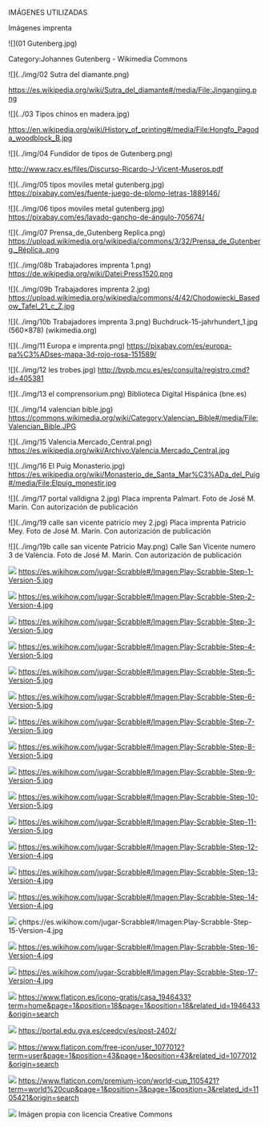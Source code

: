 IMÁGENES UTILIZADAS

Imágenes imprenta


![](01 Gutenberg.jpg)

Category:Johannes Gutenberg - Wikimedia Commons

![](../img/02 Sutra del diamante.png)

https://es.wikipedia.org/wiki/Sutra_del_diamante#/media/File:Jingangjing.png

![](../03 Tipos chinos en madera.jpg)

https://en.wikipedia.org/wiki/History_of_printing#/media/File:Hongfo_Pagoda_woodblock_B.jpg


![](../img/04 Fundidor de tipos de Gutenberg.png)

http://www.racv.es/files/Discurso-Ricardo-J-Vicent-Museros.pdf

![](../img/05 tipos moviles metal gutenberg.jpg)
https://pixabay.com/es/fuente-juego-de-plomo-letras-1889146/

![](../img/06 tipos moviles metal gutenberg.jpg)
https://pixabay.com/es/lavado-gancho-de-ángulo-705674/

![](../img/07 Prensa_de_Gutenberg Replica.png)
https://upload.wikimedia.org/wikipedia/commons/3/32/Prensa_de_Gutenberg._Réplica..png

![](../img/08b Trabajadores imprenta 1.png)
https://de.wikipedia.org/wiki/Datei:Press1520.png

![](../img/09b Trabajadores imprenta 2.jpg)
https://upload.wikimedia.org/wikipedia/commons/4/42/Chodowiecki_Basedow_Tafel_21_c_Z.jpg

![](../img/10b Trabajadores imprenta 3.png)
Buchdruck-15-jahrhundert_1.jpg (560×878) (wikimedia.org)

![](../img/11 Europa e imprenta.png)
https://pixabay.com/es/europa-pa%C3%ADses-mapa-3d-rojo-rosa-151589/

![](../img/12 les trobes.jpg)
http://bvpb.mcu.es/es/consulta/registro.cmd?id=405381

![](../img/13 el comprensorium.png)
Biblioteca Digital Hispánica (bne.es)

![](../img/14 valencian bible.jpg)
https://commons.wikimedia.org/wiki/Category:Valencian_Bible#/media/File:Valencian_Bible.JPG

![](../img/15 Valencia.Mercado_Central.png)
https://es.wikipedia.org/wiki/Archivo:Valencia.Mercado_Central.jpg

![](../img/16 El Puig Monasterio.jpg)
https://es.wikipedia.org/wiki/Monasterio_de_Santa_Mar%C3%ADa_del_Puig#/media/File:Elpuig_monestir.jpg


![](../img/17 portal valldigna 2.jpg)
Placa imprenta Palmart. Foto de José M. Marín. Con autorización de publicación

![](../img/19 calle san vicente patricio mey 2.jpg)
Placa imprenta Patricio Mey. Foto de José M. Marín. Con autorización de publicación

![](../img/19b calle san vicente Patricio May.png)
Calle San Vicente numero 3 de València. Foto de José M. Marín. Con autorización de publicación

![](../img/0regla1.1.png)
https://es.wikihow.com/jugar-Scrabble#/Imagen:Play-Scrabble-Step-1-Version-5.jpg

![](../img/0regla1.2.png)
https://es.wikihow.com/jugar-Scrabble#/Imagen:Play-Scrabble-Step-2-Version-4.jpg

![](../img/0regla1.3.png)
https://es.wikihow.com/jugar-Scrabble#/Imagen:Play-Scrabble-Step-3-Version-5.jpg

![](../img/0regla1.4.png)
https://es.wikihow.com/jugar-Scrabble#/Imagen:Play-Scrabble-Step-4-Version-5.jpg

![](../img/0regla1.5.png)
https://es.wikihow.com/jugar-Scrabble#/Imagen:Play-Scrabble-Step-5-Version-5.jpg


![](../img/0regla2.1.png)
https://es.wikihow.com/jugar-Scrabble#/Imagen:Play-Scrabble-Step-6-Version-5.jpg

![](../img/0regla2.2.png)
https://es.wikihow.com/jugar-Scrabble#/Imagen:Play-Scrabble-Step-7-Version-5.jpg

![](../img/0regla2.3.png)
https://es.wikihow.com/jugar-Scrabble#/Imagen:Play-Scrabble-Step-8-Version-5.jpg

![](../img/0regla2.4.png)
https://es.wikihow.com/jugar-Scrabble#/Imagen:Play-Scrabble-Step-9-Version-5.jpg

![](../img/0regla2.5.png)
https://es.wikihow.com/jugar-Scrabble#/Imagen:Play-Scrabble-Step-10-Version-5.jpg

![](../img/0regla2.6.png)
https://es.wikihow.com/jugar-Scrabble#/Imagen:Play-Scrabble-Step-11-Version-5.jpg

![](../img/0regla2.7.png)
https://es.wikihow.com/jugar-Scrabble#/Imagen:Play-Scrabble-Step-12-Version-4.jpg

![](../img/0regla3.1.png)
https://es.wikihow.com/jugar-Scrabble#/Imagen:Play-Scrabble-Step-13-Version-4.jpg

![](../img/0regla3.2.png)
https://es.wikihow.com/jugar-Scrabble#/Imagen:Play-Scrabble-Step-14-Version-4.jpg

![](../img/0regla3.3.png)
çhttps://es.wikihow.com/jugar-Scrabble#/Imagen:Play-Scrabble-Step-15-Version-4.jpg

![](../img/0regla3.4.png)
https://es.wikihow.com/jugar-Scrabble#/Imagen:Play-Scrabble-Step-16-Version-4.jpg

![](../img/0regla3.5.png)
https://es.wikihow.com/jugar-Scrabble#/Imagen:Play-Scrabble-Step-17-Version-4.jpg

![](../img/home.png)
https://www.flaticon.es/icono-gratis/casa_1946433?term=home&page=1&position=18&page=1&position=18&related_id=1946433&origin=search

![](../img/logoceed.png)
https://portal.edu.gva.es/ceedcv/es/post-2402/

![](../img/user.png)
https://www.flaticon.com/free-icon/user_1077012?term=user&page=1&position=43&page=1&position=43&related_id=1077012&origin=search

![](../img/world-cup.png)
https://www.flaticon.com/premium-icon/world-cup_1105421?term=world%20cup&page=1&position=3&page=1&position=3&related_id=1105421&origin=search

![](../img/animacionSVGPodium.svg)
Imágen propia con licencia Creative Commons




